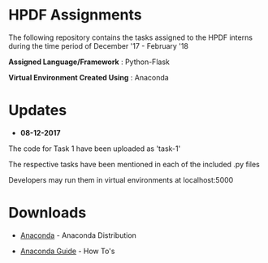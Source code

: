 # HPDF Assignments
The following repository contains the tasks assigned to the HPDF interns during the time period of December '17 - February '18

**Assigned Language/Framework** : Python-Flask

**Virtual Environment Created Using** : Anaconda

# Updates

* __08-12-2017__

The code for Task 1 have been uploaded as 'task-1'

The respective tasks have been mentioned in each of the included .py files

Developers may run them in virtual environments at localhost:5000

# Downloads

* [Anaconda](https://www.anaconda.com/distribution/) - Anaconda Distribution

* [Anaconda Guide](https://docs.anaconda.com/anaconda-cloud/user-guide/howto#use-packages) - How To's
